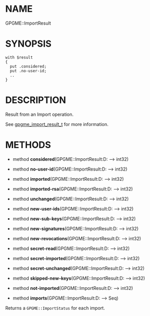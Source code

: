 NAME
====

GPGME::ImportResult

SYNOPSIS
========

    with $result
    {
      put .considered;
      put .no-user-id;
      ..
    }

DESCRIPTION
===========

Result from an Import operation.

See [gpgme_import_result_t](https://gnupg.org/documentation/manuals/gpgme/Importing-Keys.html) for more information.

METHODS
=======

  * method **considered**(GPGME::ImportResult:D: --> int32)

  * method **no-user-id**(GPGME::ImportResult:D: --> int32)

  * method **imported**(GPGME::ImportResult:D: --> int32)

  * method **imported-rsa**(GPGME::ImportResult:D: --> int32)

  * method **unchanged**(GPGME::ImportResult:D: --> int32)

  * method **new-user-ids**(GPGME::ImportResult:D: --> int32)

  * method **new-sub-keys**(GPGME::ImportResult:D: --> int32)

  * method **new-signatures**(GPGME::ImportResult:D: --> int32)

  * method **new-revocations**(GPGME::ImportResult:D: --> int32)

  * method **secret-read**(GPGME::ImportResult:D: --> int32)

  * method **secret-imported**(GPGME::ImportResult:D: --> int32)

  * method **secret-unchanged**(GPGME::ImportResult:D: --> int32)

  * method **skipped-new-keys**(GPGME::ImportResult:D: --> int32)

  * method **not-imported**(GPGME::ImportResult:D: --> int32)

  * method **imports**(GPGME::ImportResult:D: --> Seq)

Returns a `GPGME::ImportStatus` for each import.

